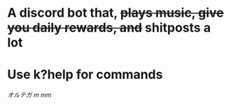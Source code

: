 # A discord bot that, ~~plays music, give you daily rewards, and~~ shitposts a lot
# Use k?help for commands


_オルテガ m mm_
